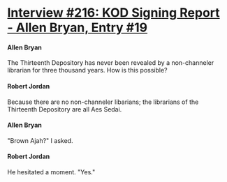 # [Interview #216: KOD Signing Report - Allen Bryan, Entry #19](https://www.theoryland.com/intvmain.php?i=216#19)

#### Allen Bryan

The Thirteenth Depository has never been revealed by a non-channeler librarian for three thousand years. How is this possible?

#### Robert Jordan

Because there are no non-channeler libarians; the librarians of the Thirteenth Depository are all Aes Sedai.

#### Allen Bryan

"Brown Ajah?" I asked.

#### Robert Jordan

He hesitated a moment. "Yes."

